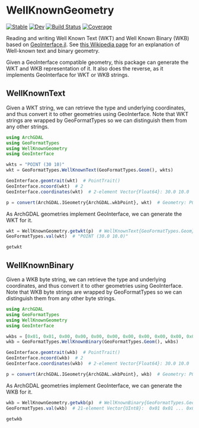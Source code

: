 # WellKnownGeometry

[![Stable](https://img.shields.io/badge/docs-stable-blue.svg)](https://evetion.github.io/WellKnownGeometry.jl/stable)
[![Dev](https://img.shields.io/badge/docs-dev-blue.svg)](https://evetion.github.io/WellKnownGeometry.jl/dev)
[![Build Status](https://github.com/evetion/WellKnownGeometry.jl/actions/workflows/CI.yml/badge.svg?branch=main)](https://github.com/evetion/WellKnownGeometry.jl/actions/workflows/CI.yml?query=branch%3Amain)
[![Coverage](https://codecov.io/gh/evetion/WellKnownGeometry.jl/branch/main/graph/badge.svg)](https://codecov.io/gh/evetion/WellKnownGeometry.jl)

Reading and writing Well Known Text (WKT) and Well Known Binary (WKB) based on [GeoInterface.jl](https://github.com/JuliaGeo/GeoInterface.jl/). See [this Wikipedia page](https://en.wikipedia.org/wiki/Well-known_text_representation_of_geometry) for an explanation of Well-known text and binary geometry.


Given a GeoInterface compatible geometry, this package can generate the WKT and WKB representation of it.
It also does the reverse, as it implements GeoInterface for WKT or WKB strings.

## WellKnownText
Given a WKT string, we can retrieve the type and underlying coordinates, and thus convert it to other geometries using GeoInterface.
Note that WKT strings are wrapped by GeoFormatTypes so we can distinguish them from any other strings.

```julia
using ArchGDAL
using GeoFormatTypes
using WellKnownGeometry
using GeoInterface

wkts = "POINT (30 10)"
wkt = GeoFormatTypes.WellKnownText(GeoFormatTypes.Geom(), wkts)

GeoInterface.geomtrait(wkt)  # PointTrait()
GeoInterface.ncoord(wkt)  # 2
GeoInterface.coordinates(wkt)  # 2-element Vector{Float64}: 30.0 10.0

p = convert(ArchGDAL.IGeometry{ArchGDAL.wkbPoint}, wkt)  # Geometry: POINT (30 10)
```

As ArchGDAL geometries implement GeoInterface, we can generate the WKT for it.
```julia
wkt = WellKnownGeometry.getwkt(p)  # WellKnownText{GeoFormatTypes.Geom}(GeoFormatTypes.Geom(), "POINT (30.0 10.0)")
GeoFormatTypes.val(wkt)  # "POINT (30.0 10.0)"
```

```@docs
getwkt
```


## WellKnownBinary
Given a WKB byte string, we can retrieve the type and underlying coordinates, and thus convert it to other geometries using GeoInterface.
Note that WKB byte strings are wrapped by GeoFormatTypes so we can distinguish them from any other byte strings.

```julia
using ArchGDAL
using GeoFormatTypes
using WellKnownGeometry
using GeoInterface

wkbs = [0x01, 0x01, 0x00, 0x00, 0x00, 0x00, 0x00, 0x00, 0x00, 0x00, 0x00, 0x3e, 0x40, 0x00, 0x00, 0x00, 0x00, 0x00, 0x00, 0x24, 0x40]
wkb = GeoFormatTypes.WellKnownBinary(GeoFormatTypes.Geom(), wkbs)

GeoInterface.geomtrait(wkb)  # PointTrait()
GeoInterface.ncoord(wkb)  # 2
GeoInterface.coordinates(wkb)  # 2-element Vector{Float64}: 30.0 10.0

p = convert(ArchGDAL.IGeometry{ArchGDAL.wkbPoint}, wkb)  # Geometry: POINT (30 10)
```

As ArchGDAL geometries implement GeoInterface, we can generate the WKB for it.
```julia
wkb = WellKnownGeometry.getwkb(p)  # WellKnownBinary{GeoFormatTypes.Geom, Vector{UInt8}}(GeoFormatTypes.Geom(), UInt8[0x01, ..., 0x40])
GeoFormatTypes.val(wkb)  # 21-element Vector{UInt8}:  0x01 0x01 ... 0x00 0x40
```

```@docs
getwkb
```
